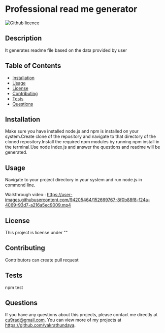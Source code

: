 # Professional read me generator

  ![Github licence](http://img.shields.io/badge/license-""-blue.svg)
  
  ## Description 
  It generates readme file based on the data provided by user


  ## Table of Contents

  * [Installation](#installation)
  * [Usage](#usage)
  * [License](#license)
  * [Contributing](#contributing)
  * [Tests](#tests)
  * [Questions](#questions)
  

  ## Installation 
  
  Make sure you have installed node.js and npm is installed on your system.Create clone of the repository and navigate to that directory of the cloned repository.Install the required npm modules by running npm install in the terminal.Use node index.js and answer the questions and readme will be generated.

  ## Usage 
  
  Navigate to your project directory in your system and run node.js in commond line.
  
  
  Walkthrough video : https://user-images.githubusercontent.com/94205464/152669767-8f0b88f8-f24a-4069-93d7-a216a5ec9009.mp4


  ## License 
  
  This project is license under ""


  ## Contributing 
  
  Contributors can create pull request


  ## Tests
  
  npm test


  ## Questions
  
  If you have any questions about this projects, please contact me directly at cu9rad@gmail.com. You can view more of my projects at https://github.com/vakrathundaya.

